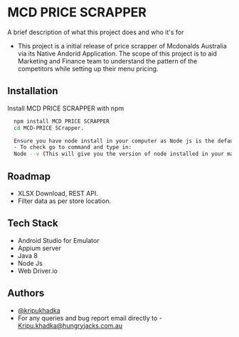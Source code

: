 # MCD PRICE SCRAPPER

A brief description of what this project does and who it's for
- This project is a initial release of price scrapper of Mcdonalds Australia via its Native Andorid Application. The scope of this project is to aid Marketing and Finance team to understand the pattern of the competitors while setting up their menu pricing. 



## Installation

Install MCD PRICE SCRAPPER with npm

```bash
  npm install MCD PRICE SCRAPPER
  cd MCD-PRICE SCrapper. 

  Ensure you have node install in your computer as Node js is the default runtime used. 
  - To check go to command and type in:
  Node --v (This will give you the version of node installed in your machine)
```
    
## Roadmap

- XLSX Download, REST API. 
- Filter data as per store location.



## Tech Stack
- Android Studio for Emulator
- Appium server
- Java 8
- Node Js
- Web Driver.io



## Authors

- [@kripukhadka](https://www.github.com/Kripu77)
- For any queries and bug report email directly to -  Kripu.khadka@hungryjacks.com.au

